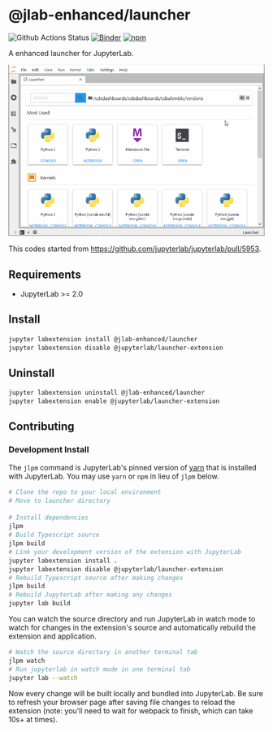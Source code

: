 # @jlab-enhanced/launcher

![Github Actions Status](https://github.com/fcollonval/jlab-enhanced-launcher/workflows/Build/badge.svg) [![Binder](https://mybinder.org/badge_logo.svg)](https://mybinder.org/v2/gh/fcollonval/jlab-enhanced-launcher/master?urlpath=lab) [![npm](https://img.shields.io/npm/v/@jlab-enhanced/launcher)](https://www.npmjs.com/package/@jlab-enhanced/launcher)

A enhanced launcher for JupyterLab.

![Demo](enh_launcher.gif)

This codes started from https://github.com/jupyterlab/jupyterlab/pull/5953.

## Requirements

* JupyterLab >= 2.0

## Install

```bash
jupyter labextension install @jlab-enhanced/launcher
jupyter labextension disable @jupyterlab/launcher-extension
```

## Uninstall

```bash
jupyter labextension uninstall @jlab-enhanced/launcher
jupyter labextension enable @jupyterlab/launcher-extension
```

## Contributing

### Development Install

The `jlpm` command is JupyterLab's pinned version of
[yarn](https://yarnpkg.com/) that is installed with JupyterLab. You may use
`yarn` or `npm` in lieu of `jlpm` below.

```bash
# Clone the repo to your local environment
# Move to launcher directory

# Install dependencies
jlpm
# Build Typescript source
jlpm build
# Link your development version of the extension with JupyterLab
jupyter labextension install .
jupyter labextension disable @jupyterlab/launcher-extension
# Rebuild Typescript source after making changes
jlpm build
# Rebuild JupyterLab after making any changes
jupyter lab build
```

You can watch the source directory and run JupyterLab in watch mode to watch for changes in the extension's source and automatically rebuild the extension and application.

```bash
# Watch the source directory in another terminal tab
jlpm watch
# Run jupyterlab in watch mode in one terminal tab
jupyter lab --watch
```

Now every change will be built locally and bundled into JupyterLab. Be sure to refresh your browser page after saving file changes to reload the extension (note: you'll need to wait for webpack to finish, which can take 10s+ at times).
